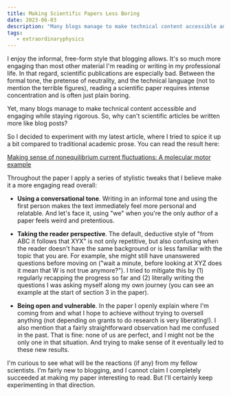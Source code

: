 ```yaml
---
title: Making Scientific Papers Less Boring
date: 2023-06-03
description: "Many blogs manage to make technical content accessible and engaging. Why can't scientific articles be written more like blog posts?"
tags:
   - extraordinaryphysics
---
```


I enjoy the informal, free-form style that blogging allows. It's so much more engaging than most other material I'm reading or writing in my professional life. In that regard, scientific publications are especially bad. Between the formal tone, the pretense of neutrality, and the technical language (not to mention the terrible figures), reading a scientific paper requires intense concentration and is often just plain boring.

Yet, many blogs manage to make technical content accessible and engaging while staying rigorous. So, why can't scientific articles be written more like blog posts?

So I decided to experiment with my latest article, where I tried to spice it up a bit compared to traditional academic prose. You can read the result here:

[Making sense of nonequilibrium current fluctuations: A molecular motor example](https://export.arxiv.org/abs/2306.01445)

Throughout the paper I apply a series of stylistic tweaks that I believe make it a more engaging read overall:

- **Using a conversational tone**. Writing in an informal tone and using the first person makes the text immediately feel more personal and relatable. And let's face it, using "we" when you're the only author of a paper feels weird and pretentious.


- **Taking the reader perspective**.  The default, deductive style of "from ABC it follows that XYX" is not only repetitive, but also confusing when the reader doesn't have the same background or is less familiar with the topic that you are. For example, she might still have unanswered questions before moving on ("wait a minute, before looking at XYZ does it mean that W is not true anymore?"). I tried to mitigate this by (1) regularly recapping the progress so far and (2) literally writing the questions I was asking myself along my own journey (you can see an example at the start of section 3 in the paper).  

- **Being open and vulnerable**. In the paper I openly explain where I'm coming from and what I hope to achieve without trying to oversell anything (not depending on grants to do research is very liberating!). I also mention that a fairly straightforward observation had me confused in the past. That is fine: none of us are perfect, and I might not be the only one in that situation. And trying to make sense of it eventually led to these new results.  

I'm curious to see what will be the reactions (if any) from my fellow scientists. I'm fairly new to blogging, and I cannot claim I completely succeeded at making my paper interesting to read. But I'll certainly keep experimenting in that direction.
